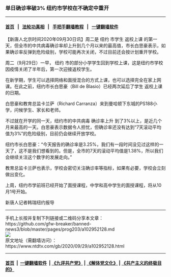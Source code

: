 ### 单日确诊率破3% 纽约市学校在不确定中重开
------------------------

#### [首页](https://github.com/gfw-breaker/banned-news3/blob/master/README.md) &nbsp;&nbsp;|&nbsp;&nbsp; [法轮功真相](https://github.com/begood0513/basic/blob/master/README.md)  &nbsp;&nbsp;|&nbsp;&nbsp; [手把手翻墙教程](https://github.com/gfw-breaker/guides/wiki)  &nbsp;&nbsp;|&nbsp;&nbsp; [一键翻墙软件](https://github.com/gfw-breaker/nogfw/blob/master/README.md)  



<div><div class="post_content" itemprop="articleBody">
 <p>
  【新唐人北京时间2020年09月30日讯】周二是
  <ok href="https://www.ntdtv.com/gb/纽约.htm">
   纽约
  </ok>
  市学生
  <ok href="https://www.ntdtv.com/gb/返校上课.htm">
   返校上课
  </ok>
  的第一天，但全市的中共病毒确诊率却上升到几个月以来的最高值，市长白思豪表示，如果确诊率反弹到危险级别，学校可能再次关闭，不过目前还会按计划重开学校。
 </p>
 <p>
  周二（9月29日）一早，
  <ok href="https://www.ntdtv.com/gb/纽约.htm">
   纽约
  </ok>
  市的部分小学学生回到学校上课，这是纽约市学校因疫情关闭了半年后，第一次迎接返校学生。
 </p>
 <p>
  在新学期，学生可以选择网络和面授混合的方式上课，也可以选择完全在家上网课。在此之前，纽约市长白思豪（Bill de Blasio）已经两次延后了学生
  <ok href="https://www.ntdtv.com/gb/返校上课.htm">
   返校上课
  </ok>
  的日期。
 </p>
 <p>
  白思豪和教育总监卡兰萨（Richard Carranza）来到曼哈顿下东城的PS188小学，问候学生、家长和老师。
 </p>
 <p>
  不过就在开学的同一天，纽约市的中共病毒
  <ok href="https://www.ntdtv.com/gb/确诊率上升.htm">
   确诊率上升
  </ok>
  到了3%以上，是近几个月来最高的一天。白思豪表示数据令人担忧，但确诊率还没有达到“7天滚动平均值为3%”的危险级别，目前仍会继续开放学校。
 </p>
 <p>
  纽约市长白思豪：“今天报告的确诊率是3.25%，我们有一段时间没见过这样的一天了，这不是我们想看到的。但是，全市的7天的滚动平均值是1.38%，所以我们会继续关注这个数字的发展走向。”
 </p>
 <p>
  教育总监卡兰萨也表示，学校会密切关注确诊率等指标，如果有必要，学校会立刻做出变化。
 </p>
 <p>
  上周，纽约市学前班已经开始了面授课程，中学和高中学生的面授课程，将从10月1号开始。
 </p>
 <p>
  新唐人记者韩瑞纽约报导
 </p>
 <div class="single_ad">
 </div>
</div>
</div>
<hr/>
手机上长按并复制下列链接或二维码分享本文章：<br/>
https://github.com/gfw-breaker/banned-news3/blob/master/pages/prog203/a102952128.md <br/>
<a href='https://github.com/gfw-breaker/banned-news3/blob/master/pages/prog203/a102952128.md'><img src='https://github.com/gfw-breaker/banned-news3/blob/master/pages/prog203/a102952128.md.png'/></a> <br/>
原文地址（需翻墙访问）：https://www.ntdtv.com/gb/2020/09/29/a102952128.html


------------------------
#### [首页](https://github.com/gfw-breaker/banned-news3/blob/master/README.md) &nbsp;|&nbsp; [一键翻墙软件](https://github.com/gfw-breaker/nogfw/blob/master/README.md) &nbsp;| [《九评共产党》](https://github.com/gfw-breaker/9ping.md/blob/master/README.md#九评之一评共产党是什么) | [《解体党文化》](https://github.com/gfw-breaker/jtdwh.md/blob/master/README.md) | [《共产主义的终极目的》](https://github.com/gfw-breaker/gczydzjmd.md/blob/master/README.md)


<img src='http://gfw-breaker.win/banned-news3/pages/prog203/a102952128.md' width='0px' height='0px'/>